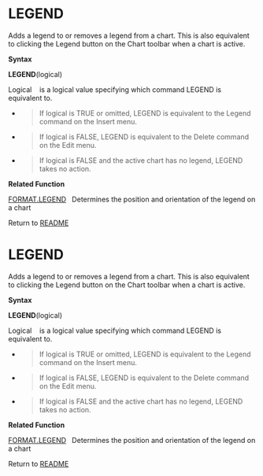 # LEGEND

Adds a legend to or removes a legend from a chart. This is also
equivalent to clicking the Legend button on the Chart toolbar when a
chart is active.

**Syntax**

**LEGEND**(logical)

Logical&nbsp;&nbsp;&nbsp;&nbsp;is a logical value specifying which
command LEGEND is equivalent to.

  - > If logical is TRUE or omitted, LEGEND is equivalent to the Legend
    > command on the Insert menu.

  - > If logical is FALSE, LEGEND is equivalent to the Delete command on
    > the Edit menu.

  - > If logical is FALSE and the active chart has no legend, LEGEND
    > takes no action.


**Related Function**

[FORMAT.LEGEND](FORMAT.LEGEND.md)&nbsp;&nbsp;&nbsp;Determines the position and orientation
of the legend on a chart



Return to [README](README.md#L)

# LEGEND

Adds a legend to or removes a legend from a chart. This is also
equivalent to clicking the Legend button on the Chart toolbar when a
chart is active.

**Syntax**

**LEGEND**(logical)

Logical&nbsp;&nbsp;&nbsp;&nbsp;is a logical value specifying which
command LEGEND is equivalent to.

  - > If logical is TRUE or omitted, LEGEND is equivalent to the Legend
    > command on the Insert menu.

  - > If logical is FALSE, LEGEND is equivalent to the Delete command on
    > the Edit menu.

  - > If logical is FALSE and the active chart has no legend, LEGEND
    > takes no action.


**Related Function**

[FORMAT.LEGEND](FORMAT.LEGEND.md)&nbsp;&nbsp;&nbsp;Determines the position and orientation
of the legend on a chart



Return to [README](README.md#L)

